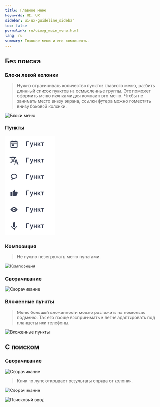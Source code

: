 ```yaml
---
title: Главное меню
keywords: UI, UX
sidebar: ui-ux-guideline_sidebar
toc: false
permalink: ru/uiuxg_main_menu.html
lang: ru
summary: Главное меню и его компоненты.
---
```


## Без поиска

### Блоки левой колонки

> Нужно ограничивать количество пунктов главного меню, разбить длинный список пунктов на осмысленные группы. Это поможет оформить меню иконками для компактного меню. Чтобы не занимать место внизу экрана, ссылки футера можно поместить внизу боковой колонки.

![Блоки меню](../../../images/pages/guides/ui-ux-guideline/uiuxg_main_menu/1.png)

### Пункты

![Пункты](../../../images/pages/guides/ui-ux-guideline/uiuxg_main_menu/2.png)

### Композиция

> Не нужно перегружать меню пунктами.

![Композиция](../../../images/pages/guides/ui-ux-guideline/uiuxg_main_menu/3.png)

### Сворачивание

![Сворачивание](../../../images/pages/guides/ui-ux-guideline/uiuxg_main_menu/4.png)

### Вложенные пункты

> Меню большой вложенности можно разложить на несколько подменю. Так его проще воспринимать и легче адаптировать под планшеты или телефоны.

![Вложенные пункты](../../../images/pages/guides/ui-ux-guideline/uiuxg_main_menu/5.png)

## С поиском

### Сворачивание

![Сворачивание](../../../images/pages/guides/ui-ux-guideline/uiuxg_main_menu/6.png)

> Клик по лупе открывает результаты справа от колонки.

![Сворачивание](../../../images/pages/guides/ui-ux-guideline/uiuxg_main_menu/7.png)

![Поисковый ввод](../../../images/pages/guides/ui-ux-guideline/uiuxg_main_menu/8.png)
